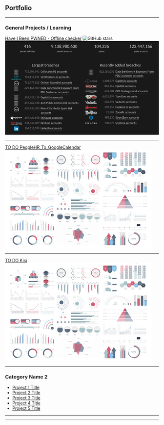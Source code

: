## Portfolio

---

### General Projects / Learning

[Have I Been PWNED - Offline checker](https://github.com/Landsil/haveibeenpwned-password-check)
![GitHub stars](https://img.shields.io/github/stars/landsil/haveibeenpwned-password-check?style=social)
<img src="images/HIBP_24-11-2019.png?raw=true"/>

---
[TO DO PeopleHR_To_GoogleCalendar](https://github.com/Landsil/PeopleHR_To_GoogleCalendar)
<img src="images/dummy_thumbnail.jpg?raw=true"/>

---
[TO DO Kisi](https://github.com/Landsil/kisi)
<img src="images/dummy_thumbnail.jpg?raw=true"/>

---

### Category Name 2

- [Project 1 Title](http://example.com/)
- [Project 2 Title](http://example.com/)
- [Project 3 Title](http://example.com/)
- [Project 4 Title](http://example.com/)
- [Project 5 Title](http://example.com/)

---




---
